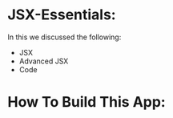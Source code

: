 # JSX-Essentials:

In this we discussed the following:
- JSX
- Advanced JSX
- Code

# How To Build This App:
